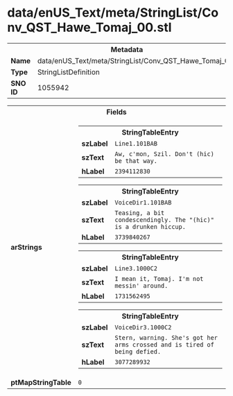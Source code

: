 <h1>data/enUS_Text/meta/StringList/Conv_QST_Hawe_Tomaj_00.stl</h1><table><tr><th colspan="100%">Metadata</th></tr><tr><td><b>Name</b></td><td>data/enUS_Text/meta/StringList/Conv_QST_Hawe_Tomaj_00.stl</td></tr><tr><td><b>Type</b></td><td>StringListDefinition</td></tr><tr><td><b>SNO ID</b></td><td>1055942</td></tr></table>

<table><tr><th colspan="100%">Fields</th></tr><tr><td><b>arStrings</b></td><td><table><tr><th colspan="100%">StringTableEntry</th></tr><tr><td><b>szLabel</b></td><td><code>Line1.101BAB</code></td></tr><tr><td><b>szText</b></td><td><code>Aw, c'mon, Szil. Don't (hic) be that way.</code></td></tr><tr><td><b>hLabel</b></td><td><code>2394112830</code></td></tr></table>


<table><tr><th colspan="100%">StringTableEntry</th></tr><tr><td><b>szLabel</b></td><td><code>VoiceDir1.101BAB</code></td></tr><tr><td><b>szText</b></td><td><code>Teasing, a bit condescendingly. The "(hic)" is a drunken hiccup.</code></td></tr><tr><td><b>hLabel</b></td><td><code>3739840267</code></td></tr></table>


<table><tr><th colspan="100%">StringTableEntry</th></tr><tr><td><b>szLabel</b></td><td><code>Line3.1000C2</code></td></tr><tr><td><b>szText</b></td><td><code>I mean it, Tomaj. I'm not messin' around.</code></td></tr><tr><td><b>hLabel</b></td><td><code>1731562495</code></td></tr></table>


<table><tr><th colspan="100%">StringTableEntry</th></tr><tr><td><b>szLabel</b></td><td><code>VoiceDir3.1000C2</code></td></tr><tr><td><b>szText</b></td><td><code>Stern, warning. She's got her arms crossed and is tired of being defied.</code></td></tr><tr><td><b>hLabel</b></td><td><code>3077289932</code></td></tr></table>


</td></tr><tr><td><b>ptMapStringTable</b></td><td><code>0</code></td></tr></table>

